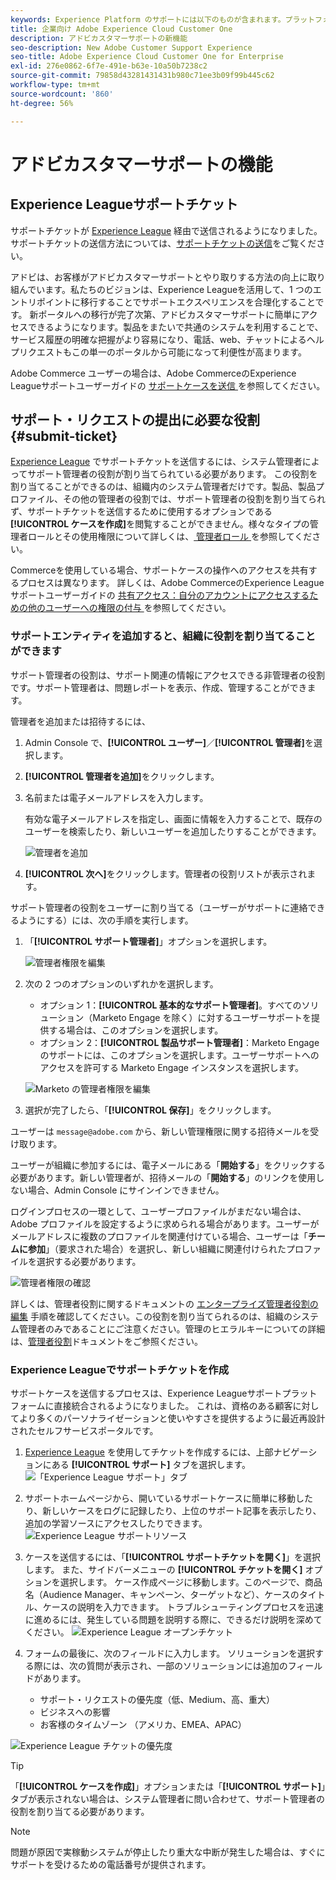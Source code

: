 ```yaml
---
keywords: Experience Platform のサポートには以下のものが含まれます。プラットフォームのサポート、インテリジェントサービスのサポート、カスタマー AI のサポート。アトリビューション AI のサポート、RTCDP のサポート、サポートチケットの送信、カスタマーサポート
title: 企業向け Adobe Experience Cloud Customer One
description: アドビカスタマーサポートの新機能
seo-description: New Adobe Customer Support Experience
seo-title: Adobe Experience Cloud Customer One for Enterprise
exl-id: 276e0862-6f7e-491e-b63e-10a50b7238c2
source-git-commit: 79858d43281431431b980c71ee3b09f99b445c62
workflow-type: tm+mt
source-wordcount: '860'
ht-degree: 56%

---
```


# アドビカスタマーサポートの機能

## Experience Leagueサポートチケット

サポートチケットが [Experience League](https://experienceleague.adobe.com/home#support) 経由で送信されるようになりました。 サポートチケットの送信方法については、[サポートチケットの送信](#submit-ticket)をご覧ください。

アドビは、お客様がアドビカスタマーサポートとやり取りする方法の向上に取り組んでいます。私たちのビジョンは、Experience Leagueを活用して、1 つのエントリポイントに移行することでサポートエクスペリエンスを合理化することです。 新ポータルへの移行が完了次第、アドビカスタマーサポートに簡単にアクセスできるようになります。製品をまたいで共通のシステムを利用することで、サービス履歴の明確な把握がより容易になり、電話、web、チャットによるヘルプリクエストもこの単一のポータルから可能になって利便性が高まります。

Adobe Commerce ユーザーの場合は、Adobe CommerceのExperience Leagueサポートユーザーガイドの [ サポートケースを送信 ](https://experienceleague.adobe.com/en/docs/commerce-knowledge-base/kb/help-center-guide/magento-help-center-user-guide#support-case) を参照してください。

## サポート・リクエストの提出に必要な役割 {#submit-ticket}

[Experience League](https://experienceleague.adobe.com/home#support) でサポートチケットを送信するには、システム管理者によってサポート管理者の役割が割り当てられている必要があります。 この役割を割り当てることができるのは、組織内のシステム管理者だけです。製品、製品プロファイル、その他の管理者の役割では、サポート管理者の役割を割り当てられず、サポートチケットを送信するために使用するオプションである&#x200B;**[!UICONTROL ケースを作成]**&#x200B;を閲覧することができません。様々なタイプの管理者ロールとその使用権限について詳しくは、[ 管理者ロール ](admin-roles.md) を参照してください。

Commerceを使用している場合、サポートケースの操作へのアクセスを共有するプロセスは異なります。 詳しくは、Adobe CommerceのExperience Leagueサポートユーザーガイドの [ 共有アクセス：自分のアカウントにアクセスするための他のユーザーへの権限の付与 ](https://experienceleague.adobe.com/en/docs/commerce-knowledge-base/kb/help-center-guide/magento-help-center-user-guide#shared-access) を参照してください。

### サポートエンティティを追加すると、組織に役割を割り当てることができます

サポート管理者の役割は、サポート関連の情報にアクセスできる非管理者の役割です。サポート管理者は、問題レポートを表示、作成、管理することができます。

管理者を追加または招待するには、

1. Admin Console で、**[!UICONTROL ユーザー]**／**[!UICONTROL 管理者]**&#x200B;を選択します。
1. **[!UICONTROL 管理者を追加]**&#x200B;をクリックします。
1. 名前または電子メールアドレスを入力します。

   有効な電子メールアドレスを指定し、画面に情報を入力することで、既存のユーザーを検索したり、新しいユーザーを追加したりすることができます。

   ![管理者を追加](assets/admin-console-add-admin.png)

1. **[!UICONTROL 次へ]**&#x200B;をクリックします。管理者の役割リストが表示されます。

サポート管理者の役割をユーザーに割り当てる（ユーザーがサポートに連絡できるようにする）には、次の手順を実行します。

1. 「**[!UICONTROL サポート管理者]**」オプションを選択します。

   ![管理者権限を編集](assets/edit-admin-rights.png)

1. 次の 2 つのオプションのいずれかを選択します。

   * オプション 1：**[!UICONTROL 基本的なサポート管理者]**。すべてのソリューション（Marketo Engage を除く）に対するユーザーサポートを提供する場合は、このオプションを選択します。
   * オプション 2：**[!UICONTROL 製品サポート管理者]**：Marketo Engage のサポートには、このオプションを選択します。ユーザーサポートへのアクセスを許可する Marketo Engage インスタンスを選択します。

   ![Marketo の管理者権限を編集](assets/edit-admin-rights-advanced.png)

1. 選択が完了したら、「**[!UICONTROL 保存]**」をクリックします。

ユーザーは `message@adobe.com` から、新しい管理権限に関する招待メールを受け取ります。

ユーザーが組織に参加するには、電子メールにある「**開始する**」をクリックする必要があります。新しい管理者が、招待メールの「**開始する**」のリンクを使用しない場合、Admin Console にサインインできません。

ログインプロセスの一環として、ユーザープロファイルがまだない場合は、Adobe プロファイルを設定するように求められる場合があります。ユーザーがメールアドレスに複数のプロファイルを関連付けている場合、ユーザーは「**チームに参加**」（要求された場合）を選択し、新しい組織に関連付けられたプロファイルを選択する必要があります。

![管理者権限の確認](assets/admin-rights-confirmation.png)

詳しくは、管理者役割に関するドキュメントの [エンタープライズ管理者役割の編集](admin-roles.md#add-enterprise-role) 手順を確認してください。この役割を割り当てられるのは、組織のシステム管理者のみであることにご注意ください。管理のヒエラルキーについての詳細は、[管理者役割](admin-roles.md)ドキュメントをご参照ください。

### Experience Leagueでサポートチケットを作成

サポートケースを送信するプロセスは、Experience Leagueサポートプラットフォームに直接統合されるようになりました。 これは、資格のある顧客に対してより多くのパーソナライゼーションと使いやすさを提供するように最近再設計されたセルフサービスポータルです。

1. [Experience League](https://experienceleague.adobe.com/home#support) を使用してチケットを作成するには、上部ナビゲーションにある **[!UICONTROL サポート]** タブを選択します。
   ![ 「Experience League サポート」タブ ](./assets/experience-league-support-tab.png)
1. サポートホームページから、開いているサポートケースに簡単に移動したり、新しいケースをログに記録したり、上位のサポート記事を表示したり、追加の学習ソースにアクセスしたりできます。
   ![Experience League サポートリソース ](./assets/experience-league-support-resources.png)
1. ケースを送信するには、「**[!UICONTROL サポートチケットを開く]**」を選択します。 また、サイドバーメニューの **[!UICONTROL チケットを開く]** オプションを選択します。 ケース作成ページに移動します。このページで、商品名（Audience Manager、キャンペーン、ターゲットなど）、ケースのタイトル、ケースの説明を入力できます。 トラブルシューティングプロセスを迅速に進めるには、発生している問題を説明する際に、できるだけ説明を深めてください。
   ![Experience League オープンチケット ](./assets/experience-league-open-ticket.png)
1. フォームの最後に、次のフィールドに入力します。 ソリューションを選択する際には、次の質問が表示され、一部のソリューションには追加のフィールドがあります。

   * サポート・リクエストの優先度（低、Medium、高、重大）
   * ビジネスへの影響
   * お客様のタイムゾーン （アメリカ、EMEA、APAC）

![Experience League チケットの優先度 ](./assets/experience-league-ticket-priority.png)

>[!TIP]
>
> 「**[!UICONTROL ケースを作成]**」オプションまたは「**[!UICONTROL サポート]**」タブが表示されない場合は、システム管理者に問い合わせて、サポート管理者の役割を割り当てる必要があります。








>[!NOTE]
>
> 問題が原因で実稼動システムが停止したり重大な中断が発生した場合は、すぐにサポートを受けるための電話番号が提供されます。




<!--

## What About the Legacy Systems?

New Tickets/Cases will no longer be able to be submitted in legacy systems as of May 11th.  The [Admin Console](https://adminconsole.adobe.com/) will be used to submit new tickets/cases.

### Existing Tickets/Cases

* Between May 11th and May 20th the legacy systems will remain available to work existing tickets/cases to completion.
* Beginning May 20th the support team will migrate remaining open cases from the legacy systems to the new support experience.  You will receive an email notification regarding how to contact support to continue to work these cases.
-->
